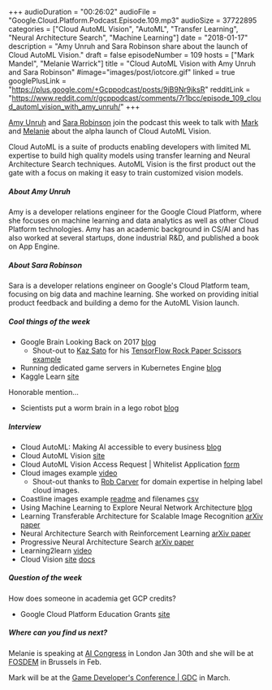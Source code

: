 +++
audioDuration = "00:26:02"
audioFile = "Google.Cloud.Platform.Podcast.Episode.109.mp3"
audioSize = 37722895
categories = ["Cloud AutoML Vision", "AutoML", "Transfer Learning", "Neural Architecture Search", "Machine Learning"]
date = "2018-01-17"
description = "Amy Unruh and Sara Robinson share about the launch of Cloud AutoML Vision."
draft = false
episodeNumber = 109
hosts = ["Mark Mandel", "Melanie Warrick"]
title = "Cloud AutoML Vision with Amy Unruh and Sara Robinson"
#image="images/post/iotcore.gif"
linked = true
googlePlusLink = "https://plus.google.com/+Gcppodcast/posts/9jB9Nr9jksR"
redditLink = "https://www.reddit.com/r/gcppodcast/comments/7r1bcc/episode_109_cloud_automl_vision_with_amy_unruh/"
+++

[Amy Unruh](https://twitter.com/amygdala) and [Sara Robinson](http://twitter.com/SRobTweets) join the podcast this week to talk with [Mark](https://twitter.com/Neurotic) and [Melanie](https://twitter.com/nyghtowl) about the alpha launch of Cloud AutoML Vision. 

Cloud AutoML is a suite of products enabling developers with limited ML expertise to build high quality models using transfer learning and Neural Architecture Search techniques. AutoML Vision is the first product out the gate with a focus on making it easy to train customized vision models. 

<!--more-->

##### About Amy Unruh

Amy is a developer relations engineer for the Google Cloud Platform, where she focuses on machine learning and data analytics as well as other Cloud Platform technologies. Amy has an academic background in CS/AI and has also worked at several startups, done industrial R&D, and published a book on App Engine.

##### About Sara Robinson

Sara is a developer relations engineer on Google's Cloud Platform team, focusing on big data and machine learning. She worked on providing initial product feedback and building a demo for the AutoML Vision launch.

##### Cool things of the week

- Google Brain Looking Back on 2017 [blog](https://research.googleblog.com/2018/01/the-google-brain-team-looking-back-on.html) 
    - Shout-out to [Kaz Sato](https://twitter.com/kazunori_279) for his [TensorFlow Rock Paper Scissors example](https://www.blog.google/topics/machine-learning/tensorflow-lends-hand-build-rock-paper-scissors-machine/)
- Running dedicated game servers in Kubernetes Engine [blog](https://cloudplatform.googleblog.com/2018/01/running-dedicated-game-servers-in-Kubernetes-Engine-tutorial.html)
- Kaggle Learn [site](https://www.kaggle.com/learn/overview)

Honorable mention...
-  Scientists put a worm brain in a lego robot [blog](http://www.sciencealert.com/scientists-put-worm-brain-in-lego-robot-openworm-connectome)

##### Interview

- Cloud AutoML: Making AI accessible to every business [blog](https://www.blog.google/topics/google-cloud/cloud-automl-making-ai-accessible-every-business/)
- Cloud AutoML Vision [site](https://cloud.google.com/automl/)
- Cloud AutoML Vision Access Request | Whitelist Application [form](https://services.google.com/fb/forms/cloudautomlalphaprogram/)
- Cloud images example [video](https://www.blog.google/topics/google-cloud/cloud-automl-making-ai-accessible-every-business/) 
    - Shout-out thanks to [Rob Carver](https://twitter.com/wundersooner) for domain expertise in helping label cloud images. 
- Coastline images example [readme](https://storage.googleapis.com/aju-demos-coastline-images/metadata/README.txt) and filenames [csv](https://storage.googleapis.com/aju-vtests2-vcm/metadata/coastline_shuffled.csv) 
- Using Machine Learning to Explore Neural Network Architecture [blog](https://research.googleblog.com/2017/05/using-machine-learning-to-explore.html)
- Learning Transferable Architecture for Scalable Image Recognition [arXiv paper](https://arxiv.org/abs/1707.07012)
- Neural Architecture Search with Reinforcement Learning [arXiv paper](https://arxiv.org/abs/1611.01578)
- Progressive Neural Architecture Search [arXiv paper](https://arxiv.org/abs/1712.00559)
- Learning2learn [video](https://www.safaribooksonline.com/library/view/oreilly-artificial-intelligence/9781491985250/video314918.html)
- Cloud Vision [site](https://cloud.google.com/vision/) [docs](https://cloud.google.com/vision/docs/)
  

##### Question of the week

How does someone in academia get GCP credits?

- Google Cloud Platform Education Grants [site](https://cloud.google.com/edu/)


##### Where can you find us next?

Melanie is speaking at [AI Congress](https://theaicongress.com/) in London Jan 30th and she will be at [FOSDEM](https://fosdem.org/2018/) in Brussels in Feb.

Mark will be at the [Game Developer's Conference | GDC](http://www.gdconf.com/) in March.


